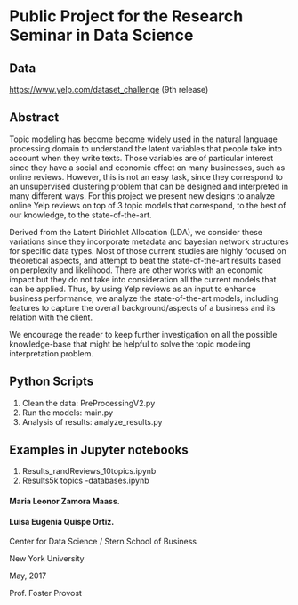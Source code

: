 # Public Project for the Research Seminar in Data Science

## Data

https://www.yelp.com/dataset_challenge (9th release)


## Abstract 

Topic modeling has become become widely used in the natural language processing domain to understand the latent variables that people take into account when they write texts. Those variables are of particular interest since they have a social and economic effect on many businesses, such as online reviews. However, this is not an easy task, since they correspond to an unsupervised clustering problem that can be designed and interpreted in many different ways. For this project we present new designs to analyze online Yelp reviews on top of 3 topic models that correspond, to the best of our knowledge, to the state-of-the-art. 

Derived from the Latent Dirichlet Allocation (LDA), we consider these variations since they incorporate metadata and bayesian network structures for specific data types. Most of those current studies are highly focused on theoretical aspects, and attempt to beat the state-of-the-art results based on perplexity and likelihood. There are other works with an economic impact but they do not take into consideration all the current models that can be applied. Thus, by using Yelp reviews as an input to enhance business performance, we analyze the state-of-the-art models, including features to capture the overall background/aspects of a business and its relation with the client.  

We encourage the reader to keep further investigation on all the possible knowledge-base that might be helpful to solve the topic modeling interpretation problem.

## Python Scripts

1. Clean the data: PreProcessingV2.py
2. Run the models: main.py
3. Analysis of results: analyze_results.py

## Examples in Jupyter notebooks

1. Results_randReviews_10topics.ipynb
2. Results5k topics -databases.ipynb


#### Maria Leonor Zamora Maass.

#### Luisa Eugenia Quispe Ortiz.


Center for Data Science / Stern School of Business

New York University

May, 2017

Prof. Foster Provost
